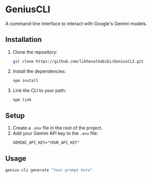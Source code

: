 # GeniusCLI

A command-line interface to interact with Google's Gemini models.

## Installation

1.  Clone the repository:
    ```bash
    git clone https://github.com/likhonalhabibi/GeniusCLI.git
    ```
2.  Install the dependencies:
    ```bash
    npm install
    ```
3.  Link the CLI to your path:
    ```bash
    npm link
    ```

## Setup

1.  Create a `.env` file in the root of the project.
2.  Add your Gemini API key to the `.env` file:
    ```
    GEMINI_API_KEY="YOUR_API_KEY"
    ```

## Usage

```bash
genius-cli generate "Your prompt here"
```
